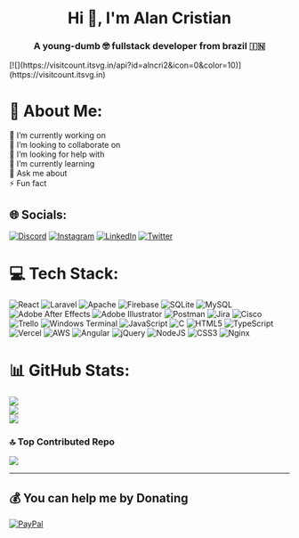 <h1 align="center">Hi 👋, I'm Alan Cristian</h1>

<h3 align="center">A young-dumb 🤓 fullstack developer from brazil 🇮🇳</h3>
[![](https://visitcount.itsvg.in/api?id=alncri2&icon=0&color=10)](https://visitcount.itsvg.in)


# 💫 About Me:
🔭 I’m currently working on<br>👯 I’m looking to collaborate on<br>🤝 I’m looking for help with<br>🌱 I’m currently learning<br>💬 Ask me about<br>⚡ Fun fact


## 🌐 Socials:
[![Discord](https://img.shields.io/badge/Discord-%237289DA.svg?logo=discord&logoColor=white)](https://discord.gg/alncris2) [![Instagram](https://img.shields.io/badge/Instagram-%23E4405F.svg?logo=Instagram&logoColor=white)](https://instagram.com/alncris2) [![LinkedIn](https://img.shields.io/badge/LinkedIn-%230077B5.svg?logo=linkedin&logoColor=white)](https://linkedin.com/in/alncris2) [![Twitter](https://img.shields.io/badge/Twitter-%231DA1F2.svg?logo=Twitter&logoColor=white)](https://twitter.com/alncris2) 

# 💻 Tech Stack:
![React](https://img.shields.io/badge/react-%2320232a.svg?style=flat&logo=react&logoColor=%2361DAFB) ![Laravel](https://img.shields.io/badge/laravel-%23FF2D20.svg?style=flat&logo=laravel&logoColor=white) ![Apache](https://img.shields.io/badge/apache-%23D42029.svg?style=flat&logo=apache&logoColor=white) ![Firebase](https://img.shields.io/badge/Firebase-039BE5?style=flat&logo=Firebase&logoColor=white) ![SQLite](https://img.shields.io/badge/sqlite-%2307405e.svg?style=flat&logo=sqlite&logoColor=white) ![MySQL](https://img.shields.io/badge/mysql-%2300000f.svg?style=flat&logo=mysql&logoColor=white) ![Adobe After Effects](https://img.shields.io/badge/Adobe%20After%20Effects-9999FF.svg?style=flat&logo=Adobe%20After%20Effects&logoColor=white) ![Adobe Illustrator](https://img.shields.io/badge/adobe%20illustrator-%23FF9A00.svg?style=flat&logo=adobe%20illustrator&logoColor=white) ![Postman](https://img.shields.io/badge/Postman-FF6C37?style=flat&logo=postman&logoColor=white) ![Jira](https://img.shields.io/badge/jira-%230A0FFF.svg?style=flat&logo=jira&logoColor=white) ![Cisco](https://img.shields.io/badge/cisco-%23049fd9.svg?style=flat&logo=cisco&logoColor=black) ![Trello](https://img.shields.io/badge/Trello-%23026AA7.svg?style=flat&logo=Trello&logoColor=white) ![Windows Terminal](https://img.shields.io/badge/Windows%20Terminal-%234D4D4D.svg?style=flat&logo=windows-terminal&logoColor=white) ![JavaScript](https://img.shields.io/badge/javascript-%23323330.svg?style=flat&logo=javascript&logoColor=%23F7DF1E) ![C](https://img.shields.io/badge/c-%2300599C.svg?style=flat&logo=c&logoColor=white) ![HTML5](https://img.shields.io/badge/html5-%23E34F26.svg?style=flat&logo=html5&logoColor=white) ![TypeScript](https://img.shields.io/badge/typescript-%23007ACC.svg?style=flat&logo=typescript&logoColor=white) ![Vercel](https://img.shields.io/badge/vercel-%23000000.svg?style=flat&logo=vercel&logoColor=white) ![AWS](https://img.shields.io/badge/AWS-%23FF9900.svg?style=flat&logo=amazon-aws&logoColor=white) ![Angular](https://img.shields.io/badge/angular-%23DD0031.svg?style=flat&logo=angular&logoColor=white) ![jQuery](https://img.shields.io/badge/jquery-%230769AD.svg?style=flat&logo=jquery&logoColor=white) ![NodeJS](https://img.shields.io/badge/node.js-6DA55F?style=flat&logo=node.js&logoColor=white) ![CSS3](https://img.shields.io/badge/css3-%231572B6.svg?style=flat&logo=css3&logoColor=white) ![Nginx](https://img.shields.io/badge/nginx-%23009639.svg?style=flat&logo=nginx&logoColor=white)
# 📊 GitHub Stats:
![](https://github-readme-stats.vercel.app/api?username=alncri2&theme=dark&hide_border=false&include_all_commits=true&count_private=true)<br/>
![](https://github-readme-streak-stats.herokuapp.com/?user=alncri2&theme=dark&hide_border=false)<br/>
![](https://github-readme-stats.vercel.app/api/top-langs/?username=alncri2&theme=dark&hide_border=false&include_all_commits=true&count_private=true&layout=compact)

### 🔝 Top Contributed Repo
![](https://github-contributor-stats.vercel.app/api?username=alncri2&limit=5&theme=discord&combine_all_yearly_contributions=true)

---
  ## 💰 You can help me by Donating
  [![PayPal](https://img.shields.io/badge/PayPal-00457C?style=for-the-badge&logo=paypal&logoColor=white)](https://paypal.me/alncris2) 

  
<!-- Proudly created with GPRM ( https://gprm.itsvg.in ) -->
